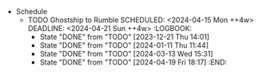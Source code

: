 - Schedule
	- TODO Ghostship to Rumble
	  SCHEDULED: <2024-04-15 Mon ++4w>
	  DEADLINE: <2024-04-21 Sun ++4w>
	  :LOGBOOK:
	  * State "DONE" from "TODO" [2023-12-21 Thu 14:01]
	  * State "DONE" from "TODO" [2024-01-11 Thu 11:44]
	  * State "DONE" from "TODO" [2024-03-13 Wed 15:31]
	  * State "DONE" from "TODO" [2024-04-19 Fri 18:17]
	  :END: